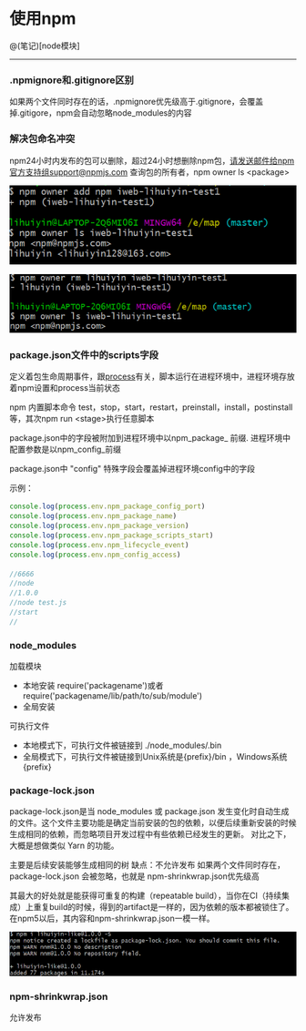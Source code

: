 # 使用npm

@(笔记)[node模块]

-------------------

### .npmignore和.gitignore区别
如果两个文件同时存在的话，.npmignore优先级高于.gitignore，会覆盖掉.gitigore，npm会自动忽略node_modules的内容

### 解决包命名冲突
npm24小时内发布的包可以删除，超过24小时想删除npm包，请发送邮件给npm官方支持组support@npmjs.com
查询包的所有者，npm owner ls \<package\>

![npm](https://github.com/lhywell/book/blob/master/node/img/301.png)

![npm](https://github.com/lhywell/book/blob/master/node/img/302.png)

### package.json文件中的scripts字段
定义着包生命周期事件，跟[process](https://nodejs.org/dist/latest-v8.x/docs/api/process.html)有关，脚本运行在进程环境中，进程环境存放着npm设置和process当前状态

npm 内置脚本命令 test，stop，start，restart，preinstall，install，postinstall等，其次npm run \<stage\>执行任意脚本

package.json中的字段被附加到进程环境中以npm_package_ 前缀.
进程环境中配置参数是以npm_config_前缀

package.json中 "config" 特殊字段会覆盖掉进程环境config中的字段

示例：
```js
console.log(process.env.npm_package_config_port)
console.log(process.env.npm_package_name)
console.log(process.env.npm_package_version)
console.log(process.env.npm_package_scripts_start)
console.log(process.env.npm_lifecycle_event)
console.log(process.env.npm_config_access)

//6666
//node
//1.0.0
//node test.js
//start
//

```
### node_modules
加载模块

- 本地安装 require('packagename')或者require('packagename/lib/path/to/sub/module')
- 全局安装

可执行文件
- 本地模式下，可执行文件被链接到 ./node_modules/.bin
- 全局模式下，可执行文件被链接到Unix系统是{prefix}/bin ，Windows系统{prefix}

### package-lock.json
package-lock.json是当 node_modules 或 package.json 发生变化时自动生成的文件。这个文件主要功能是确定当前安装的包的依赖，以便后续重新安装的时候生成相同的依赖，而忽略项目开发过程中有些依赖已经发生的更新。
对比之下，大概是想做类似 Yarn 的功能。

主要是后续安装能够生成相同的树
缺点：不允许发布
如果两个文件同时存在，package-lock.json 会被忽略，也就是 npm-shrinkwrap.json优先级高

其最大的好处就是能获得可重复的构建（repeatable build），当你在CI（持续集成）上重复build的时候，得到的artifact是一样的，因为依赖的版本都被锁住了。在npm5以后，其内容和npm-shrinkwrap.json一模一样。

![npm](https://github.com/lhywell/book/blob/master/node/img/303.png)


### npm-shrinkwrap.json
允许发布